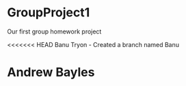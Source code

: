 # GroupProject1
Our first group homework project

<<<<<<< HEAD
Banu Tryon -  Created a branch named Banu

Andrew Bayles
=======
